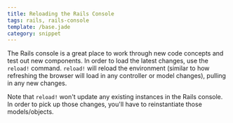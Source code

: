 ```yaml
---
title: Reloading the Rails Console
tags: rails, rails-console
template: /base.jade
category: snippet
---
```


The Rails console is a great place to work through new code concepts and test out new components. In order to load the latest changes, use the `reload!` command. `reload!` will reload the environment (similar to how refreshing the browser will load in any controller or model changes), pulling in any new changes.

Note that `reload!` won't update any existing instances in the Rails console. In order to pick up those changes, you'll have to reinstantiate those models/objects.
